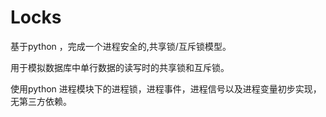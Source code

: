 # Locks

基于python ，完成一个进程安全的,共享锁/互斥锁模型。

用于模拟数据库中单行数据的读写时的共享锁和互斥锁。

使用python 进程模块下的进程锁，进程事件，进程信号以及进程变量初步实现，无第三方依赖。

